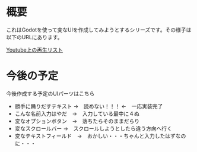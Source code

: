 # 概要

これはGodotを使って変なUIを作成してみようとするシリーズです。その様子は以下のURLにあります。

[Youtube上の再生リスト](https://www.youtube.com/playlist?list=PLBfIC2sNiO-5pOrcXvryGdvmlThhQCtaR)

# 今後の予定

今後作成する予定のUIパーツはこちら

- 勝手に踊りだすテキスト →　読めない！！！ ←　一応実装完了
- こんな名前入力はやだ　→　入力している最中に４ぬ
- 変なオプションボタン　→　落ちたらそのままだらり
- 変なスクロールバー →　スクロールしようとしたら違う方向へ行く
- 変なテキストフィールド　→　おかしい・・・ちゃんと入力したはずなのに・・・
